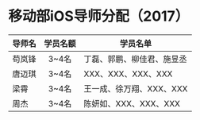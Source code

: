 # 移动部iOS导师分配（2017）

| 导师名  | 学员名额 | 学员名单            |
| ---- | :--: | --------------- |
| 苟岚锋  | 3~4名 | 丁磊、郭鹏、柳佳君、施昱丞 |
| 唐迈琪  | 3~4名 | XXX、XXX、XXX、XXX |
| 梁霄   | 3~4名 | 王一成、徐万翔、XXX、XXX |
| 周杰   | 3~4名 | 陈妍如、XXX、XXX、XXX |

